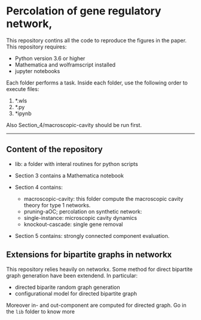 # Percolation of gene regulatory network,

This repository contins all the code to reproduce the figures in the paper.
This repository requires:

- Python version 3.6 or higher
- Mathematica and wolframscript installed
- jupyter notebooks

Each folder performs a task. Inside each folder, use the following order to execute files:

1. *.wls
2. *.py
3. *ipynb

Also Section_4/macroscopic-cavity should be run first.

---
## Content of the repository
- lib: a folder with interal routines for python scripts
- Section 3 contains a Mathematica notebook
- Section 4 contains:

	- macroscopic-cavity: this folder compute the macroscopic cavity theory for type 1 networks.
	- pruning-aOC; percolation  on synthetic network:	
	- single-instance: microscopic cavity dynamics
	- knockout-cascade: single gene removal
- Section 5 contains:
	strongly connected component evaluation.


## Extensions for bipartite graphs in networkx 
This repository relies heavily on networkx. Some method for direct bipartite graph generation have been extendend. In particular:

- directed biparite random graph generation 
- configurational model for directed bipartite graph

Moreover in- and out-component are computed for directed graph.
Go in the `lib` folder  to know more
